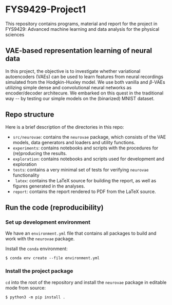# FYS9429-Project1

This repository contains programs, material and report for the project in FYS9429: Advanced machine learning and data analysis for the physical sciences

## VAE-based representation learning of neural data

In this project, the objective is to investigate whether variational autoencoders (VAEs) can be used to learn features from neural recordings simulated from the Hodgkin-Huxley model. We use both vanilla and $\beta$-VAEs utilizing simple dense and convolutional neural networks as encoder/decoder architecure. We embarked on this quest in the traditional way -- by testing our simple models on the (binarized) MNIST dataset.

## Repo structure
Here is a brief description of the directories in this repo:

* `src/neurovae`: contains the `neurovae` package, which consists of the VAE models, data generators and loaders and utility functions.
* `experiments`: contains notebooks and scripts with the procedures for (re)producing the results.
* `exploration`: contains notebooks and scripts used for development and exploration
* `tests`: contains a very minimal set of tests for verifying `neurovae` functionality
* ` latex`: contains the LaTeX source for building the report, as well as figures generated in the analyses.
* `report`: contains the report rendered to PDF from the LaTeX source.

## Run the code (reproducibility)

### Set up development environment

We have an `environment.yml` file that contains all packages to build and work with the `neurovae` package.

Install the `conda` environment:

    $ conda env create --file environment.yml

### Install the project package

`cd` into the root of the repository and install the `neurovae` package in editable mode from source:

    $ python3 -m pip install .
